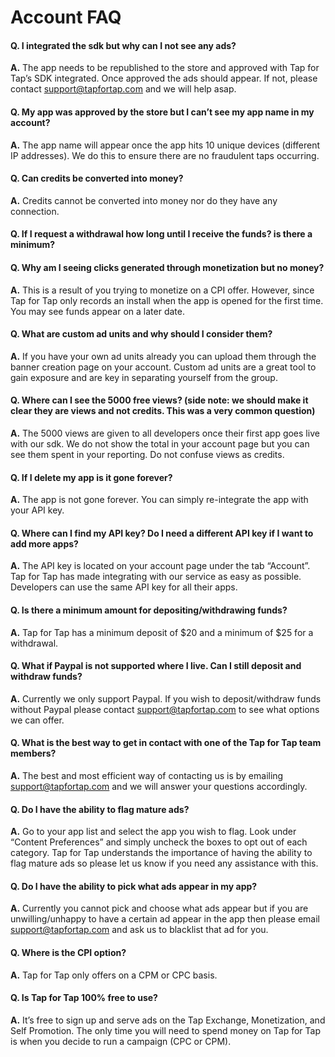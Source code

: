 # Account FAQ

#### Q. I integrated the sdk but why can I not see any ads?
**A.** The app needs to be republished to the store and approved with Tap for Tap’s SDK integrated. Once approved the ads should appear. If not, please contact support@tapfortap.com and we will help asap.

#### Q. My app was approved by the store but I can’t see my app name in my account?
**A.** The app name will appear once the app hits 10 unique devices (different IP addresses). We do this to ensure there are no fraudulent taps occurring. 

#### Q. Can credits be converted into money?
**A.** Credits cannot be converted into money nor do they have any connection.

#### Q. If I request a withdrawal how long until I receive the funds? is there a minimum? 

#### Q. Why am I seeing clicks generated through monetization but no money?
**A.** This is a result of you trying to monetize on a CPI offer. However, since Tap for Tap only records an install when the app is opened for the first time. You may see funds appear on a later date.

#### Q. What are custom ad units and why should I consider them?
**A.** If you have your own ad units already you can upload them through the banner creation page on your account. Custom ad units are a great tool to gain exposure and are key in separating yourself from the group.

#### Q. Where can I see the 5000 free views? (side note: we should make it clear they are views and not credits. This was a very common question)
**A.** The 5000 views are given to all developers once their first app goes live with our sdk. We do not show the total in your account page but you can see them spent in your reporting. Do not confuse views as credits. 

#### Q. If I delete my app is it gone forever? 
**A.** The app is not gone forever. You can simply re-integrate the app with your API key.

#### Q. Where can I find my API key? Do I need a different API key if I want to add more apps?
**A.** The API key is located on your account page under the tab “Account”. Tap for Tap has made integrating with our service as easy as possible. Developers can use the same API key for all their apps. 

#### Q. Is there a minimum amount for depositing/withdrawing funds?
**A.** Tap for Tap has a minimum deposit of $20 and a minimum of $25 for a withdrawal.

#### Q. What if Paypal is not supported where I live. Can I still deposit and withdraw funds?
**A.** Currently we only support Paypal. If you wish to deposit/withdraw funds without Paypal please contact support@tapfortap.com to see what options we can offer.

#### Q. What is the best way to get in contact with one of the Tap for Tap team members?
**A.** The best and most efficient way of contacting us is by emailing support@tapfortap.com and we will answer your questions accordingly.

#### Q. Do I have the ability to flag mature ads?
**A.** Go to your app list and select the app you wish to flag. Look under “Content Preferences” and simply uncheck the boxes to opt out of each category. Tap for Tap understands the importance of having the ability to flag mature ads so please let us know if you need any assistance with this.

#### Q. Do I have the ability to pick what ads appear in my app?
**A.** Currently you cannot pick and choose what ads appear but if you are unwilling/unhappy to have a certain ad appear in the app then please email support@tapfortap.com and ask us to blacklist that ad for you. 

#### Q. Where is the CPI option?
**A.** Tap for Tap only offers on a CPM or CPC basis. 

#### Q. Is Tap for Tap 100% free to use?
**A.** It’s free to sign up and serve ads on the Tap Exchange, Monetization, and Self Promotion. The only time you will need to spend money on Tap for Tap is when you decide to run a campaign (CPC or CPM). 

